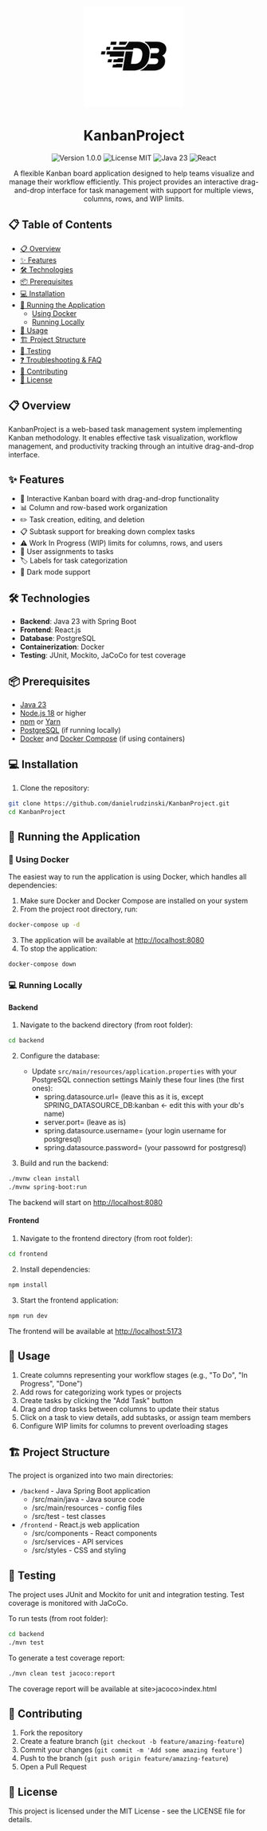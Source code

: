 <p align="center">
  <img src="https://raw.githubusercontent.com/danielrudzinski/KanbanProject/main/frontend/public/kanban-logo.png" alt="KanbanProject Logo" width="200"/>
</p>

<h1 align="center">KanbanProject</h1>

<p align="center">
  <img src="https://img.shields.io/badge/version-1.0.0-blue" alt="Version 1.0.0"/>
  <img src="https://img.shields.io/badge/license-MIT-green" alt="License MIT"/>
  <img src="https://img.shields.io/badge/java-23-orange" alt="Java 23"/>
  <img src="https://img.shields.io/badge/react-latest-61DAFB" alt="React"/>
</p>

<p align="center">
  A flexible Kanban board application designed to help teams visualize and manage their workflow efficiently. This project provides an interactive drag-and-drop interface for task management with support for multiple views, columns, rows, and WIP limits.
</p>

## 📋 Table of Contents

- [📋 Overview](#-overview)
- [✨ Features](#-features)
- [🛠️ Technologies](#️-technologies)
- [📦 Prerequisites](#-prerequisites)
- [💻 Installation](#-installation)
- [🚀 Running the Application](#running-the-application)
  - [Using Docker](#using-docker)
  - [Running Locally](#running-locally)
- [📝 Usage](#-usage)
- [🏗️ Project Structure](#️-project-structure)
- [🧪 Testing](#-testing)
- [❓ Troubleshooting & FAQ](#-troubleshooting--faq)
- [👥 Contributing](#-contributing)
- [📄 License](#-license)

## 📋 Overview

KanbanProject is a web-based task management system implementing Kanban methodology. It enables effective task visualization, workflow management, and productivity tracking through an intuitive drag-and-drop interface.

## ✨ Features

- 🔄 Interactive Kanban board with drag-and-drop functionality
- 📊 Column and row-based work organization
- ✏️ Task creation, editing, and deletion
- 📋 Subtask support for breaking down complex tasks
- ⚠️ Work In Progress (WIP) limits for columns, rows, and users
- 👤 User assignments to tasks
- 🏷️ Labels for task categorization
- 🌙 Dark mode support

## 🛠️ Technologies

- **Backend**: Java 23 with Spring Boot
- **Frontend**: React.js
- **Database**: PostgreSQL
- **Containerization**: Docker
- **Testing**: JUnit, Mockito, JaCoCo for test coverage

## 📦 Prerequisites

- [Java 23](https://www.oracle.com/java/technologies/downloads/)
- [Node.js 18](https://nodejs.org/) or higher
- [npm](https://www.npmjs.com/) or [Yarn](https://yarnpkg.com/)
- [PostgreSQL](https://www.postgresql.org/) (if running locally)
- [Docker](https://www.docker.com/) and [Docker Compose](https://docs.docker.com/compose/) (if using containers)

## 💻 Installation

1. Clone the repository:

```bash
git clone https://github.com/danielrudzinski/KanbanProject.git
cd KanbanProject
```

## 🚀 Running the Application

### 🐳 Using Docker

The easiest way to run the application is using Docker, which handles all dependencies:

1. Make sure Docker and Docker Compose are installed on your system
2. From the project root directory, run:

```bash
docker-compose up -d
```

3. The application will be available at [http://localhost:8080](http://localhost:8080)
4. To stop the application:

```bash
docker-compose down
```

### 💻 Running Locally

#### Backend

1. Navigate to the backend directory (from root folder):

```bash
cd backend
```

2. Configure the database:
   - Update `src/main/resources/application.properties` with your PostgreSQL connection settings
   Mainly these four lines (the first ones):
      - spring.datasource.url= (leave this as it is, except SPRING_DATASOURCE_DB:kanban <- edit this with your db's name)
      - server.port= (leave as is)
      - spring.datasource.username= (your login username for postgresql)
      - spring.datasource.password= (your passowrd for postgresql)

3. Build and run the backend:

```bash
./mvnw clean install
./mvnw spring-boot:run
```

The backend will start on [http://localhost:8080](http://localhost:8080)

#### Frontend

1. Navigate to the frontend directory (from root folder):

```bash
cd frontend
```

2. Install dependencies:

```bash
npm install
```

3. Start the frontend application:

```bash
npm run dev
```

The frontend will be available at [http://localhost:5173](http://localhost:5173)

## 📝 Usage

1. Create columns representing your workflow stages (e.g., "To Do", "In Progress", "Done")
2. Add rows for categorizing work types or projects
3. Create tasks by clicking the "Add Task" button
4. Drag and drop tasks between columns to update their status
5. Click on a task to view details, add subtasks, or assign team members
6. Configure WIP limits for columns to prevent overloading stages

## 🏗️ Project Structure

The project is organized into two main directories:

- `/backend` - Java Spring Boot application
   - /src/main/java - Java source code
   - /src/main/resources - config files
   - /src/test - test classes
- `/frontend` - React.js web application
   - /src/components - React components
   - /src/services - API services
   - /src/styles - CSS and styling

## 🧪 Testing
The project uses JUnit and Mockito for unit and integration testing. Test coverage is monitored with JaCoCo.

To run tests (from root folder):

``` bash
cd backend
./mvn test
```

To generate a test coverage report:
```bash
./mvn clean test jacoco:report

```
The coverage report will be available at site>jacoco>index.html

## 👥 Contributing

1. Fork the repository
2. Create a feature branch (`git checkout -b feature/amazing-feature`)
3. Commit your changes (`git commit -m 'Add some amazing feature'`)
4. Push to the branch (`git push origin feature/amazing-feature`)
5. Open a Pull Request

## 📄 License
This project is licensed under the MIT License - see the LICENSE file for details.
